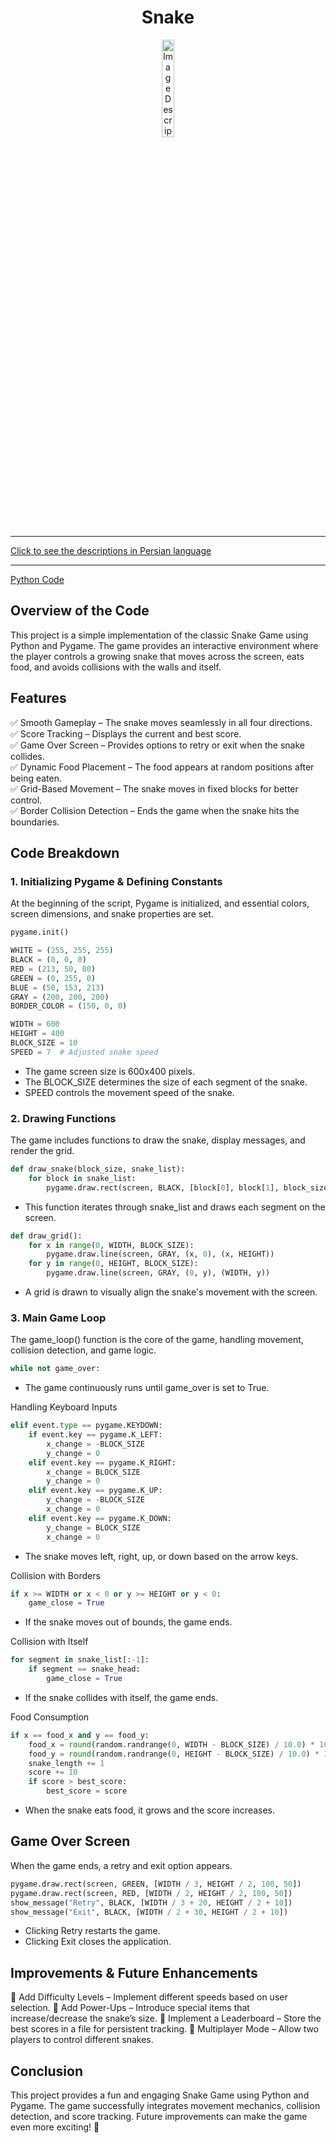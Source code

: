 <div align="center">

# Snake
<img src="https://media3.giphy.com/media/uROEXn0SnjTaUcobHi/200w.gif?cid=6c09b952dsxrlsodcdibp0a0445up0qxbx8amkie6yz7r7tw&ep=v1_gifs_search&rid=200w.gif&ct=g" alt="Image Description" width="20%">
</div>
<hr>

[Click to see the descriptions in Persian language](SnakePersian.md)
<hr>

[Python Code](SnakeEnglish.py)

## Overview of the Code
This project is a simple implementation of the classic Snake Game using Python and Pygame. The game provides an interactive environment where the player controls a growing snake that moves across the screen, eats food, and avoids collisions with the walls and itself.

## Features
✅ Smooth Gameplay – The snake moves seamlessly in all four directions.<br>
✅ Score Tracking – Displays the current and best score.<br>
✅ Game Over Screen – Provides options to retry or exit when the snake collides.<br>
✅ Dynamic Food Placement – The food appears at random positions after being eaten.<br>
✅ Grid-Based Movement – The snake moves in fixed blocks for better control.<br>
✅ Border Collision Detection – Ends the game when the snake hits the boundaries.<br>
## Code Breakdown
### 1. Initializing Pygame & Defining Constants
At the beginning of the script, Pygame is initialized, and essential colors, screen dimensions, and snake properties are set.
```python
pygame.init()

WHITE = (255, 255, 255)
BLACK = (0, 0, 0)
RED = (213, 50, 80)
GREEN = (0, 255, 0)
BLUE = (50, 153, 213)
GRAY = (200, 200, 200)
BORDER_COLOR = (150, 0, 0)

WIDTH = 600
HEIGHT = 400
BLOCK_SIZE = 10
SPEED = 7  # Adjusted snake speed
```
- The game screen size is 600x400 pixels.
- The BLOCK_SIZE determines the size of each segment of the snake.
- SPEED controls the movement speed of the snake.
### 2. Drawing Functions
The game includes functions to draw the snake, display messages, and render the grid.
```python
def draw_snake(block_size, snake_list):
    for block in snake_list:
        pygame.draw.rect(screen, BLACK, [block[0], block[1], block_size, block_size])
```
- This function iterates through snake_list and draws each segment on the screen.
```python
def draw_grid():
    for x in range(0, WIDTH, BLOCK_SIZE):
        pygame.draw.line(screen, GRAY, (x, 0), (x, HEIGHT))
    for y in range(0, HEIGHT, BLOCK_SIZE):
        pygame.draw.line(screen, GRAY, (0, y), (WIDTH, y))
```
- A grid is drawn to visually align the snake's movement with the screen.
### 3. Main Game Loop
The game_loop() function is the core of the game, handling movement, collision detection, and game logic.
```python
while not game_over:
```
- The game continuously runs until game_over is set to True.

Handling Keyboard Inputs
```python
elif event.type == pygame.KEYDOWN:
    if event.key == pygame.K_LEFT:
        x_change = -BLOCK_SIZE
        y_change = 0
    elif event.key == pygame.K_RIGHT:
        x_change = BLOCK_SIZE
        y_change = 0
    elif event.key == pygame.K_UP:
        y_change = -BLOCK_SIZE
        x_change = 0
    elif event.key == pygame.K_DOWN:
        y_change = BLOCK_SIZE
        x_change = 0
```
- The snake moves left, right, up, or down based on the arrow keys.

Collision with Borders
```python
if x >= WIDTH or x < 0 or y >= HEIGHT or y < 0:
    game_close = True
```
- If the snake moves out of bounds, the game ends.

Collision with Itself
```python
for segment in snake_list[:-1]:
    if segment == snake_head:
        game_close = True
```
- If the snake collides with itself, the game ends.

Food Consumption
```python
if x == food_x and y == food_y:
    food_x = round(random.randrange(0, WIDTH - BLOCK_SIZE) / 10.0) * 10.0
    food_y = round(random.randrange(0, HEIGHT - BLOCK_SIZE) / 10.0) * 10.0
    snake_length += 1
    score += 10
    if score > best_score:
        best_score = score
```
- When the snake eats food, it grows and the score increases.
## Game Over Screen
When the game ends, a retry and exit option appears.
```python
pygame.draw.rect(screen, GREEN, [WIDTH / 3, HEIGHT / 2, 100, 50])
pygame.draw.rect(screen, RED, [WIDTH / 2, HEIGHT / 2, 100, 50])
show_message("Retry", BLACK, [WIDTH / 3 + 20, HEIGHT / 2 + 10])
show_message("Exit", BLACK, [WIDTH / 2 + 30, HEIGHT / 2 + 10])
```
- Clicking Retry restarts the game.
- Clicking Exit closes the application.
## Improvements & Future Enhancements
📌 Add Difficulty Levels – Implement different speeds based on user selection.
📌 Add Power-Ups – Introduce special items that increase/decrease the snake’s size.
📌 Implement a Leaderboard – Store the best scores in a file for persistent tracking.
📌 Multiplayer Mode – Allow two players to control different snakes.
## Conclusion
This project provides a fun and engaging Snake Game using Python and Pygame. The game successfully integrates movement mechanics, collision detection, and score tracking. Future improvements can make the game even more exciting! 🚀


